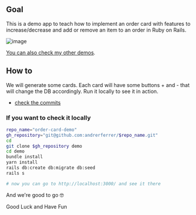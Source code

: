 ## Goal
This is a demo app to teach how to implement an order card with features to increase/decrease and add or remove an item to an order in Ruby on Rails.

![image](https://user-images.githubusercontent.com/45776359/156179297-bba4183c-d583-49bb-bf0f-d24c38a5e5a8.png)

[You can also check my other demos](https://github.com/andrerferrer/dedemos/blob/master/README.md#ded%C3%A9mos).

## How to

We will generate some cards. Each card will have some buttons + and - that will change the DB accordingly. Run it locally to see it in action. 

- [check the commits](https://github.com/andrerferrer/order-card-demo/commits/master)

### If you want to check it locally
```sh
repo_name="order-card-demo"
gh_repository="git@github.com:andrerferrer/$repo_name.git"
cd
git clone $gh_repository demo
cd demo
bundle install
yarn install
rails db:create db:migrate db:seed
rails s

# now you can go to http://localhost:3000/ and see it there
```

And we're good to go 🤓

Good Luck and Have Fun
